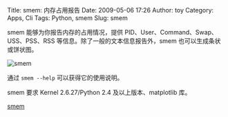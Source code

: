 Title: smem: 内存占用报告
Date: 2009-05-06 17:26
Author: toy
Category: Apps, Cli
Tags: Python, smem
Slug: smem

smem 能够为你报告内存的占用情况，提供
PID、User、Command、Swap、USS、PSS、RSS
等信息。除了一般的文本信息报告外，smem 也可以生成条状或饼状图。

![smem](http://i.linuxtoy.org/images/2009/05/smem.png)

通过 `smem --help` 可以获得它的使用说明。

smem 要求 Kernel 2.6.27/Python 2.4 及以上版本、matplotlib 库。

[smem](http://www.selenic.com/smem/)
